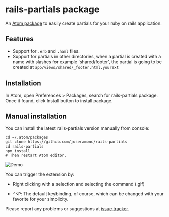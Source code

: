 # rails-partials package

An [Atom package](https://atom.io/packages/rails-partials) to easily create partials for your ruby on rails application.

## Features
* Support for `.erb` and `.haml` files.
* Support for partials in other directories, when a partial is created with a name with slashes for example 'shared/footer', the partial is going to be created at `app/views/shared/_footer.html.yourext`

## Installation

In Atom, open Preferences > Packages, search for rails-partials package. Once it found, click Install button to install package.

## Manual installation

You can install the latest rails-partials version manually from console:

    cd ~/.atom/packages
    git clone https://github.com/joseramonc/rails-partials
    cd rails-partials
    npm install
    # Then restart Atom editor.

![Demo](http://cl.ly/image/0g0E3L222d30/railsdemo.gif)

You can trigger the extension by:

* Right clicking with a selection and selecting the command (.gif)

* <kbd>⌃⌥P</kbd>: The default keybinding, of course, which can be changed with your favorite for your simplicity.

Please report any problems or suggestions at [issue tracker](https://github.com/joseramonc/rails-partials/issues/new).
